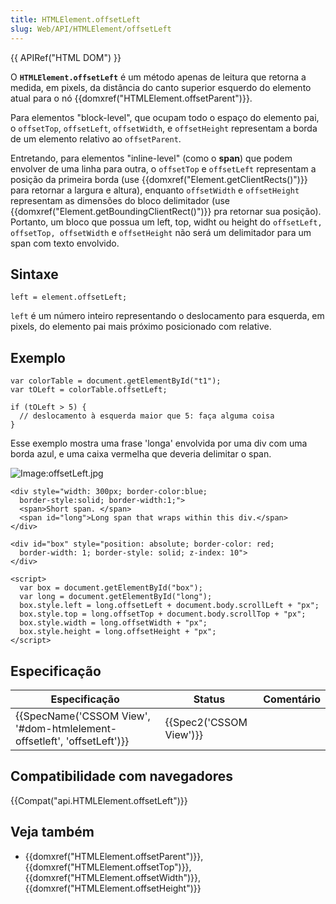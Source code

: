 ```yaml
---
title: HTMLElement.offsetLeft
slug: Web/API/HTMLElement/offsetLeft
---
```


{{ APIRef("HTML DOM") }}

O **`HTMLElement.offsetLeft`** é um método apenas de leitura que retorna a medida, em pixels, da distância do canto superior esquerdo do elemento atual para o nó {{domxref("HTMLElement.offsetParent")}}.

Para elementos "block-level", que ocupam todo o espaço do elemento pai, o `offsetTop`, `offsetLeft`, `offsetWidth`, e `offsetHeight` representam a borda de um elemento relativo ao `offsetParent`.

Entretando, para elementos "inline-level" (como o **span**) que podem envolver de uma linha para outra, o `offsetTop` e `offsetLeft` representam a posição da primeira borda (use {{domxref("Element.getClientRects()")}} para retornar a largura e altura), enquanto `offsetWidth` e `offsetHeight` representam as dimensões do bloco delimitador (use {{domxref("Element.getBoundingClientRect()")}} pra retornar sua posição). Portanto, um bloco que possua um left, top, widht ou height do `offsetLeft, offsetTop, offsetWidth` e `offsetHeight` não será um delimitador para um span com texto envolvido.

## Sintaxe

```
left = element.offsetLeft;
```

`left` é um número inteiro representando o deslocamento para esquerda, em pixels, do elemento pai mais próximo posicionado com relative.

## Exemplo

```
var colorTable = document.getElementById("t1");
var tOLeft = colorTable.offsetLeft;

if (tOLeft > 5) {
  // deslocamento à esquerda maior que 5: faça alguma coisa
}
```

Esse exemplo mostra uma frase 'longa' envolvida por uma div com uma borda azul, e uma caixa vermelha que deveria delimitar o span.

![Image:offsetLeft.jpg](/@api/deki/files/790/=OffsetLeft.jpg)

```
<div style="width: 300px; border-color:blue;
  border-style:solid; border-width:1;">
  <span>Short span. </span>
  <span id="long">Long span that wraps within this div.</span>
</div>

<div id="box" style="position: absolute; border-color: red;
  border-width: 1; border-style: solid; z-index: 10">
</div>

<script>
  var box = document.getElementById("box");
  var long = document.getElementById("long");
  box.style.left = long.offsetLeft + document.body.scrollLeft + "px";
  box.style.top = long.offsetTop + document.body.scrollTop + "px";
  box.style.width = long.offsetWidth + "px";
  box.style.height = long.offsetHeight + "px";
</script>
```

## Especificação

| Especificação                                                                                    | Status                           | Comentário |
| ------------------------------------------------------------------------------------------------ | -------------------------------- | ---------- |
| {{SpecName('CSSOM View', '#dom-htmlelement-offsetleft', 'offsetLeft')}} | {{Spec2('CSSOM View')}} |            |

## Compatibilidade com navegadores

{{Compat("api.HTMLElement.offsetLeft")}}

## Veja também

- {{domxref("HTMLElement.offsetParent")}}, {{domxref("HTMLElement.offsetTop")}}, {{domxref("HTMLElement.offsetWidth")}}, {{domxref("HTMLElement.offsetHeight")}}
